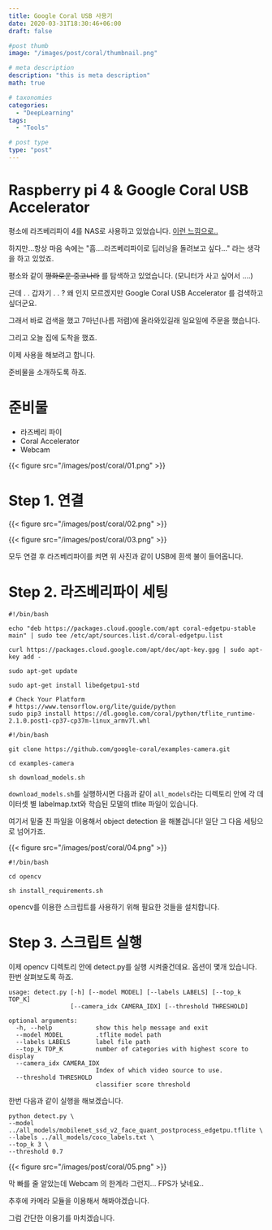 ```yaml
---
title: Google Coral USB 사용기
date: 2020-03-31T18:30:46+06:00
draft: false

#post thumb
image: "/images/post/coral/thumbnail.png"

# meta description
description: "this is meta description"
math: true

# taxonomies
categories:
  - "DeepLearning"
tags:
  - "Tools"

# post type
type: "post"
---
```


# Raspberry pi 4 & Google Coral USB Accelerator

평소에 라즈베리파이 4를 NAS로 사용하고 있었습니다.  [이런 느낌으로..](https://jjerry-k.github.io/living/2018/07/10/Raspberry-Mini-PC/)

하지만...항상 마음 속에는 "흠....라즈베리파이로 딥러닝을 돌려보고 싶다..." 라는 생각을 하고 있었죠.

평소와 같이 ~~평화로운 중고나라~~ 를 탐색하고 있었습니다. (모니터가 사고 싶어서 ....)

근데 . . 갑자기 . . ? 왜 인지 모르겠지만 Google Coral USB Accelerator 를 검색하고 싶더군요. 

그래서 바로 검색을 했고 7마넌(나름 저렴)에 올라와있길래 일요일에 주문을 했습니다. 

그리고 오늘 집에 도착을 했죠. 

이제 사용을 해보려고 합니다. 

준비물을 소개하도록 하죠.

# 준비물

- 라즈베리 파이
- Coral Accelerator
- Webcam

{{< figure src="/images/post/coral/01.png" >}}

# Step 1. 연결

{{< figure src="/images/post/coral/02.png" >}}

{{< figure src="/images/post/coral/03.png" >}}

모두 연결 후 라즈베리파이를 켜면 위 사진과 같이 USB에 흰색 불이 들어옵니다.

# Step 2. 라즈베리파이 세팅

    #!/bin/bash
    
    echo "deb https://packages.cloud.google.com/apt coral-edgetpu-stable main" | sudo tee /etc/apt/sources.list.d/coral-edgetpu.list
    
    curl https://packages.cloud.google.com/apt/doc/apt-key.gpg | sudo apt-key add -
    
    sudo apt-get update
    
    sudo apt-get install libedgetpu1-std
    
    # Check Your Platform 
    # https://www.tensorflow.org/lite/guide/python
    sudo pip3 install https://dl.google.com/coral/python/tflite_runtime-2.1.0.post1-cp37-cp37m-linux_armv7l.whl

    #!/bin/bash
    
    git clone https://github.com/google-coral/examples-camera.git
    
    cd examples-camera
    
    sh download_models.sh

`download_models.sh`를 실행하시면 다음과 같이  `all_models`라는 디렉토리 안에 각 데이터셋 별 labelmap.txt와 학습된 모델의 tflite 파일이 있습니다. 

여기서 밑줄 친 파일을 이용해서 object detection 을 해볼겁니다! 일단 그 다음 세팅으로 넘어가죠.

{{< figure src="/images/post/coral/04.png" >}}

    #!/bin/bash
    
    cd opencv
    
    sh install_requirements.sh

opencv를 이용한 스크립트를 사용하기 위해 필요한 것들을 설치합니다. 

# Step 3. 스크립트 실행

이제 opencv 디렉토리 안에 detect.py를 실행 시켜줄건데요. 옵션이 몇개 있습니다. 한번 살펴보도록 하죠.

    usage: detect.py [-h] [--model MODEL] [--labels LABELS] [--top_k TOP_K]
                     [--camera_idx CAMERA_IDX] [--threshold THRESHOLD]
    
    optional arguments:
      -h, --help            show this help message and exit
      --model MODEL         .tflite model path
      --labels LABELS       label file path
      --top_k TOP_K         number of categories with highest score to display
      --camera_idx CAMERA_IDX
                            Index of which video source to use.
      --threshold THRESHOLD
                            classifier score threshold

한번 다음과 같이 실행을 해보겠습니다. 

    python detect.py \
    --model ../all_models/mobilenet_ssd_v2_face_quant_postprocess_edgetpu.tflite \
    --labels ../all_models/coco_labels.txt \
    --top_k 3 \
    --threshold 0.7

{{< figure src="/images/post/coral/05.png" >}}

막 빠를 줄 알았는데 Webcam 의 한계라 그런지... FPS가 낮네요.. 

추후에 카메라 모듈을 이용해서 해봐야겠습니다.  

그럼 간단한 이용기를 마치겠습니다.